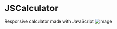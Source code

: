 # JSCalculator
Responsive calculator made with JavaScript
![image](https://user-images.githubusercontent.com/101275024/166086267-9857120a-8f8e-455b-a444-939e01b1a7f9.png)
